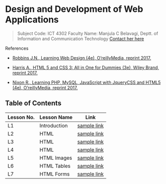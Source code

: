 # Design and Development of Web Applications  

> Subject Code: ICT 4302
> Faculty Name: Manjula C Belavagi, Deptt. of Information and Communication Technology
> [Contact her here](samplelink)

References
- [Robbins J.N., Learning Web Design (4e), O’reillyMedia, reprint 2017.]()

- [Harris A., HTML 5 and CSS 3: All in One for Dummies (3e), Wiley Brand, reprint 2017.]()

- [Nixon R., Learning PHP, MySQL, JavaScript with JqueryCSS and HTML5 (4e), O’reillyMedia, reprint 2017.]()

## Table of Contents  

|Lesson No.|Lesson Name|Link|
|----|----|----|
|L1|Introduction|[sample link](samplelink)|
|L2|HTML|[sample link](samplelink)|
|L3|HTML|[sample link](samplelink)|
|L4|HTML|[sample link](samplelink)|
|L5|HTML Images|[sample link](samplelink)|
|L6|HTML Tables|[sample link](samplelink)|
|L7|HTML Forms|[sample link](samplelink)|